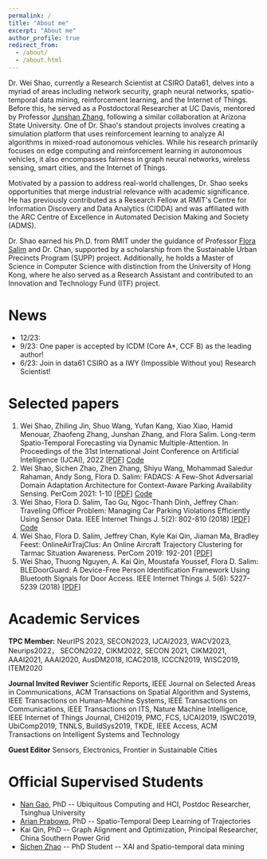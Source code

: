 ```yaml
---
permalink: /
title: "About me"
excerpt: "About me"
author_profile: true
redirect_from:
  - /about/
  - /about.html
---
```

Dr. Wei Shao, currently a Research Scientist at CSIRO Data61, delves into a myriad of areas including network security, graph neural networks, spatio-temporal data mining, reinforcement learning, and the Internet of Things. Before this, he served as a Postdoctoral Researcher at UC Davis, mentored by Professor [Junshan Zhang](https://scholar.google.com/citations?user=UtAdFs8AAAAJ&hl=en), following a similar collaboration at Arizona State University. One of Dr. Shao's standout projects involves creating a simulation platform that uses reinforcement learning to analyze AI algorithms in mixed-road autonomous vehicles. While his research primarily focuses on edge computing and reinforcement learning in autonomous vehicles, it also encompasses fairness in graph neural networks, wireless sensing, smart cities, and the Internet of Things.


Motivated by a passion to address real-world challenges, Dr. Shao seeks opportunities that merge industrial relevance with academic significance. He has previously contributed as a Research Fellow at RMIT's Centre for Information Discovery and Data Analytics (CIDDA) and was affiliated with the ARC Centre of Excellence in Automated Decision Making and Society (ADMS).


Dr. Shao earned his Ph.D. from RMIT under the guidance of Professor [Flora Salim](https://fsalim.github.io/) and Dr. Chan, supported by a scholarship from the Sustainable Urban Precincts Program (SUPP) project. Additionally, he holds a Master of Science in Computer Science with distinction from the University of Hong Kong, where he also served as a Research Assistant and contributed to an Innovation and Technology Fund (ITF) project.



News
======
* 12/23: 
* 9/23: One paper is accepted by ICDM (Core A*, CCF B) as the leading author!
* 6/23: Join in data61 CSIRO as a IWY (Impossible Without you) Research Scientist!  


Selected papers
======
1. Wei Shao, Zhiling Jin, Shuo Wang, Yufan Kang, Xiao Xiao, Hamid Menouar, Zhaofeng Zhang, Junshan Zhang, and Flora Salim. Long-term Spatio-Temporal Forecasting via Dynamic Multiple-Attention. In Proceedings of the 31st International Joint Conference on Artificial Intelligence (IJCAI), 2022 [[PDF]](https://www.ijcai.org/proceedings/2022/0309.pdf) [Code](https://github.com/swsamleo/MLSTGCN)
2. Wei Shao, Sichen Zhao, Zhen Zhang, Shiyu Wang, Mohammad Saiedur Rahaman, Andy Song, Flora D. Salim: FADACS: A Few-Shot Adversarial Domain Adaptation Architecture for Context-Aware Parking Availability Sensing. PerCom 2021: 1-10 [[PDF]](https://swsamleo.github.io/wei_shao.github.io/files/paper4.pdf) [Code](https://github.com/swsamleo/FADACS_Parking_Prediction)
3. Wei Shao, Flora D. Salim, Tao Gu, Ngoc-Thanh Dinh, Jeffrey Chan: Traveling Officer Problem: Managing Car Parking Violations Efficiently Using Sensor Data. IEEE Internet Things J. 5(2): 802-810 (2018) [[PDF]](https://swsamleo.github.io/wei_shao.github.io/files/paper1.pdf) [Code](https://github.com/cruiseresearchgroup/Travelling-Officer-Problem)
4. Wei Shao, Flora D. Salim, Jeffrey Chan, Kyle Kai Qin, Jiaman Ma, Bradley Feest:
OnlineAirTrajClus: An Online Aircraft Trajectory Clustering for Tarmac Situation Awareness. PerCom 2019: 192-201 [[PDF]](https://swsamleo.github.io/wei_shao.github.io/files/paper3.pdf)
5. Wei Shao, Thuong Nguyen, A. Kai Qin, Moustafa Youssef, Flora D. Salim: BLEDoorGuard: A Device-Free Person Identification Framework Using Bluetooth Signals for Door Access. IEEE Internet Things J. 5(6): 5227-5239 (2018) [[PDF]](https://swsamleo.github.io/wei_shao.github.io/files/paper2.pdf)


Academic Services
======
**TPC Member:**
NeurIPS 2023, SECON2023, IJCAI2023, WACV2023, Neurips2022， SECON2022, CIKM2022, SECON 2021, CIKM2021, AAAI2021, 
AAAI2020, AusDM2018, ICAC2018, ICCCN2019, WISC2019, ITEM2020 

**Journal Invited Reviwer**
Scientific Reports, IEEE Journal on Selected Areas in Communications, ACM Transactions on Spatial Algorithm and Systems, IEEE Transactions on Human-Machine Systems, IEEE Transactions on Communications, IEEE Transactions on ITS, Nature Machine Intelligence, IEEE Internet of Things Journal, CHI2019, PMC, FCS, IJCAI2019, ISWC2019, UbiComp2019, TNNLS, BuildSys2019, TKDE, IEEE Access, ACM Transactions on Intelligent Systems and Technology


**Guest Editor**
Sensors, Electronics, Frontier in Sustainable Cities

Official Supervised Students
======
* [Nan Gao](https://nancygao.com/), PhD -- Ubiquitous Computing and HCI, Postdoc Researcher, Tsinghua University 
* [Arian Prabowo](https://www.arianprabowo.com/home), PhD -- Spatio-Temporal Deep Learning of Trajectories 
* Kai Qin, PhD  -- Graph Alignment and Optimization, Principal Researcher, China Southern Power Grid
* [Sichen Zhao](https://www.sichenzhao.com/) -- PhD Student -- XAI and Spatio-temporal data mining
